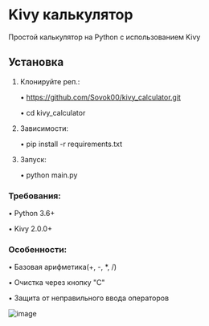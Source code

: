# Kivy калькулятор

Простой калькулятор на Python с использованием Kivy

## Установка

1. Клонируйте реп.:

   • https://github.com/Sovok00/kivy_calculator.git
   
   • cd kivy_calculator

2. Зависимости:
   
   • pip install -r requirements.txt

3. Запуск:
   
   • python main.py

### Требования:

   • Python 3.6+
   
   • Kivy 2.0.0+

### Особенности:

   • Базовая арифметика(+, -, *, /)
   
   • Очистка через кнопку "C"
   
   • Защита от неправильного ввода операторов

![image](https://github.com/user-attachments/assets/ed121c61-6dca-4af7-8460-5c636d920a0f)
